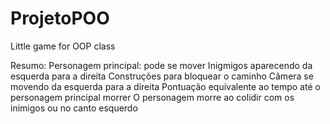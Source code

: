# ProjetoPOO

Little game for OOP class 

Resumo:
	Personagem principal: pode se mover
	Inigmigos aparecendo da esquerda para a direita
	Construções para bloquear o caminho
	Câmera se movendo da esquerda para a direita
	Pontuação equivalente ao tempo até o personagem principal morrer
	O personagem morre ao colidir com os inimigos ou no canto esquerdo
	